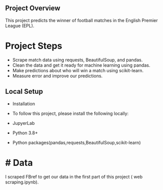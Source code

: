 ## Project Overview
 This project predicts the winner of football matches in the English Premier League (EPL).

# Project Steps

-  Scrape match data using requests, BeautifulSoup, and pandas.
-  Clean the data and get it ready for machine learning using pandas.
-  Make predictions about who will win a match using scikit-learn.
-  Measure error and improve our predictions.

## Local Setup

-  Installation 

-  To follow this project, please install the following locally:

-  JupyerLab
-  Python 3.8+ 
-  Python packages(pandas,requests,BeautifulSoup,scikit-learn)

# # Data

I scraped FBref to get our data in the first part of this project ( web scraping.ipynb).
